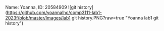 Name: Yoanna, ID: 20584909
![git history](https://github.com/yoannalhc/comp3111-lab1-2023f/blob/master/Images/lab1 git history.PNG?raw=true "Yoanna lab1 git history")
